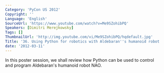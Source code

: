 ```yaml
---
Category: 'PyCon US 2012'
Copyright: ''
Language: 'English'
SourceUrl: 'https://www.youtube.com/watch?v=Me9SZohibPQ'
Speakers: [Dimitri Merejkowsky]
Tags: []
ThumbnailUrl: 'http://img.youtube.com/vi/Me9SZohibPQ/hqdefault.jpg'
Title: '36. Using Python for robotics with Aldebaran''s humanoid robot NAO.'
date: '2012-03-11'
---
```

In this poster session, we shall review how Python can be used to control and
program Aldebaran's humanoid robot NAO.


